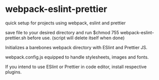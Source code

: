 # webpack-eslint-prettier
quick setup for projects using webpack, eslint and prettier 

save file to your desired directory and
run $chmod 755 webpack-eslint-prettier.sh before use.
(script will delete itself when done)

Initializes a barebones webpack directory with ESlint and Prettier JS.

webpack.config.js equipped to handle stylesheets, images and fonts.

If you intend to use ESlint or Prettier in code editor, install respective plugins.



